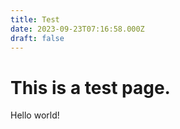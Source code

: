 ```yaml
---
title: Test
date: 2023-09-23T07:16:58.000Z
draft: false
---
```


# This is a test page.
Hello world!
